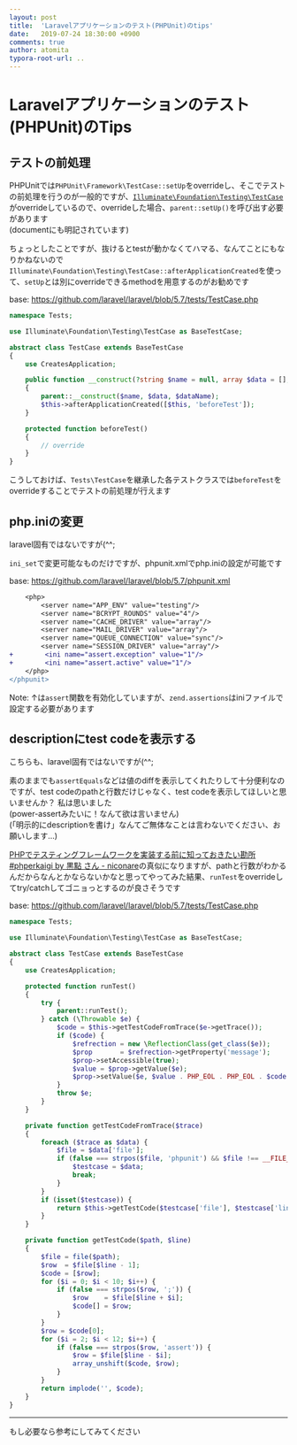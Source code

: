 ```yaml
---
layout: post
title:  'Laravelアプリケーションのテスト(PHPUnit)のtips'
date:   2019-07-24 18:30:00 +0900
comments: true
author: atomita
typora-root-url: ..
---
```


# Laravelアプリケーションのテスト(PHPUnit)のTips

## テストの前処理
PHPUnitでは`PHPUnit\Framework\TestCase::setUp`をoverrideし、そこでテストの前処理を行うのが一般的ですが、[`Illuminate\Foundation\Testing\TestCase`](https://github.com/laravel/framework/blob/5.8/src/Illuminate/Foundation/Testing/TestCase.php)がoverrideしているので、overrideした場合、`parent::setUp()`を呼び出す必要があります  
(documentにも明記されています)

ちょっとしたことですが、抜けるとtestが動かなくてハマる、なんてことにもなりかねないので`Illuminate\Foundation\Testing\TestCase::afterApplicationCreated`を使って、`setUp`とは別にoverrideできるmethodを用意するのがお勧めです

base: https://github.com/laravel/laravel/blob/5.7/tests/TestCase.php

```php
namespace Tests;

use Illuminate\Foundation\Testing\TestCase as BaseTestCase;

abstract class TestCase extends BaseTestCase
{
    use CreatesApplication;

    public function __construct(?string $name = null, array $data = [], string $dataName = '')
    {
        parent::__construct($name, $data, $dataName);
        $this->afterApplicationCreated([$this, 'beforeTest']);
    }

    protected function beforeTest()
    {
        // override
    }
}
```

こうしておけば、`Tests\TestCase`を継承した各テストクラスでは`beforeTest`をoverrideすることでテストの前処理が行えます


## php.iniの変更
laravel固有ではないですが(^^;

`ini_set`で変更可能なものだけですが、phpunit.xmlでphp.iniの設定が可能です

base: https://github.com/laravel/laravel/blob/5.7/phpunit.xml

```diff
    <php>
        <server name="APP_ENV" value="testing"/>
        <server name="BCRYPT_ROUNDS" value="4"/>
        <server name="CACHE_DRIVER" value="array"/>
        <server name="MAIL_DRIVER" value="array"/>
        <server name="QUEUE_CONNECTION" value="sync"/>
        <server name="SESSION_DRIVER" value="array"/>
+        <ini name="assert.exception" value="1"/>
+        <ini name="assert.active" value="1"/>
    </php>
</phpunit>
```

Note: ↑は`assert`関数を有効化していますが、`zend.assertions`はiniファイルで設定する必要があります


## descriptionにtest codeを表示する
こちらも、laravel固有ではないですが(^^;

素のままでも`assertEquals`などは値のdiffを表示してくれたりして十分便利なのですが、test codeのpathと行数だけじゃなく、test codeを表示してほしいと思いませんか？
私は思いました  
(power-assertみたいに！なんて欲は言いません)  
(「明示的にdescriptionを書け」なんてご無体なことは言わないでください、お願いします...)

[PHPでテスティングフレームワークを実装する前に知っておきたい勘所 #phperkaigi by 黒點 さん - niconare](https://niconare.nicovideo.jp/watch/kn2945)の真似になりますが、pathと行数がわかるんだからなんとかならないかなと思ってやってみた結果、`runTest`をoverrideしてtry/catchしてゴニョっとするのが良さそうです

base: https://github.com/laravel/laravel/blob/5.7/tests/TestCase.php

```php
namespace Tests;

use Illuminate\Foundation\Testing\TestCase as BaseTestCase;

abstract class TestCase extends BaseTestCase
{
    use CreatesApplication;

    protected function runTest()
    {
        try {
            parent::runTest();
        } catch (\Throwable $e) {
            $code = $this->getTestCodeFromTrace($e->getTrace());
            if ($code) {
                $refrection = new \ReflectionClass(get_class($e));
                $prop       = $refrection->getProperty('message');
                $prop->setAccessible(true);
                $value = $prop->getValue($e);
                $prop->setValue($e, $value . PHP_EOL . PHP_EOL . $code . PHP_EOL);
            }
            throw $e;
        }
    }

    private function getTestCodeFromTrace($trace)
    {
        foreach ($trace as $data) {
            $file = $data['file'];
            if (false === strpos($file, 'phpunit') && $file !== __FILE__) {
                $testcase = $data;
                break;
            }
        }
        if (isset($testcase)) {
            return $this->getTestCode($testcase['file'], $testcase['line']);
        }
    }

    private function getTestCode($path, $line)
    {
        $file = file($path);
        $row  = $file[$line - 1];
        $code = [$row];
        for ($i = 0; $i < 10; $i++) {
            if (false === strpos($row, ';')) {
                $row    = $file[$line + $i];
                $code[] = $row;
            }
        }
        $row = $code[0];
        for ($i = 2; $i < 12; $i++) {
            if (false === strpos($row, 'assert')) {
                $row = $file[$line - $i];
                array_unshift($code, $row);
            }
        }
        return implode('', $code);
    }
}
```


----


もし必要なら参考にしてみてください
